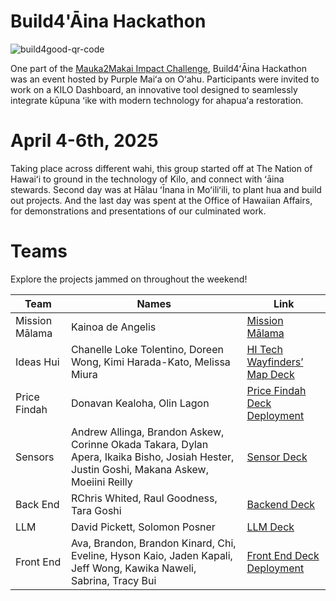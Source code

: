 # Build4'Āina Hackathon

![build4good-qr-code](https://github.com/user-attachments/assets/d03a8c8b-ae47-4326-874d-3e6f4f46f2e3)

One part of the [Mauka2Makai Impact Challenge](https://purplemaia.org/mauka2makai/), Build4ʻĀina Hackathon was an event hosted by Purple Maiʻa on Oʻahu. Participants were invited to work on a KILO Dashboard, an innovative tool designed to seamlessly integrate kūpuna ʻike with modern technology for ahapuaʻa restoration.

# April 4-6th, 2025

Taking place across different wahi, this group started off at The Nation of Hawaiʻi to ground in the technology of Kilo, and connect with ʻāina stewards. Second day was at Hālau ʻĪnana in Moʻiliʻili, to plant hua and build out projects. And the last day was spent at the Office of Hawaiian Affairs, for demonstrations and presentations of our culminated work.

# Teams

Explore the projects jammed on throughout the weekend!

| Team           | Names                                                                 | Link                        |
|----------------|-----------------------------------------------------------------------|-----------------------------|
| Mission Mālama      | Kainoa de Angelis | [Mission Mālama](https://drive.google.com/file/d/17i07WS7wKWMzDNkZVtdDxs7qP3-WoBsF/view?usp=drive_link) |
| Ideas Hui      |Chanelle Loke Tolentino, Doreen Wong, Kimi Harada-Kato, Melissa Miura| [HI Tech Wayfinders’ Map Deck](https://www.canva.com/design/DAGj0cxw2IA/ShTRpx9GkS8DkSjUAdTUOA/view?) |
| Price Findah      | Donavan Kealoha, Olin Lagon | [Price Findah Deck](https://docs.google.com/presentation/d/1-24mrfTjIjqtuJdAUdfQQW6TCPsOFbqogfxTmgt499o/edit?usp=sharing) <br> [Deployment](https://actionsmatter.com/pm)|
| Sensors        | Andrew Allinga, Brandon Askew, Corinne Okada Takara, Dylan Apera, Ikaika Bisho, Josiah Hester, Justin Goshi, Makana Askew, Moeiini Reilly | [Sensor Deck](https://drive.google.com/file/d/1qWPbMjFEGDXU8J5TgBvolSnjCdyxYGBF/view?usp=drive_link) |
| Back End       | RChris Whited, Raul Goodness, Tara Goshi | [Backend Deck](https://drive.google.com/file/d/1y3TOkq8geegZ-T413zPt8tuRy_wJADrj/view?usp=drive_link) |
| LLM            | David Pickett, Solomon Posner | [LLM Deck](https://drive.google.com/file/d/1K2MdWodxf3nBrFGUC4Urh3BArzRZbM-4/view?usp=drive_link) |
| Front End      | Ava, Brandon, Brandon Kinard, Chi, Eveline, Hyson Kaio, Jaden Kapali, Jeff Wong, Kawika Naweli, Sabrina, Tracy Bui | [Front End Deck](https://drive.google.com/file/d/1H-BvJXj1rRiGlrjrCVT5diMXyaNdJaHv/view?usp=drive_link) <br> [Deployment](https://ahupuaa-dashboard.labs.purplemaia.org/) |
